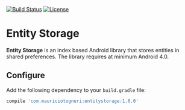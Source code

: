 [![Build Status](https://travis-ci.org/mauriciotogneri/entity-storage.svg?branch=master)](https://travis-ci.org/mauriciotogneri/entity-storage)
[![License](https://img.shields.io/badge/license-MIT-green.svg)](https://github.com/mauriciotogneri/entity-storage/blob/master/LICENSE.txt)

# Entity Storage
**Entity Storage** is an index based Android library that stores entities in shared preferences. The library requires at minimum Android 4.0.

## Configure
Add the following dependency to your `build.gradle` file:

```groovy
compile 'com.mauriciotogneri:entitystorage:1.0.0'
```